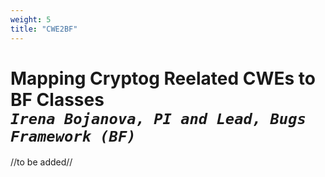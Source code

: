 ```yaml
---
weight: 5
title: "CWE2BF"
---
```

# Mapping Cryptog Reelated CWEs to BF Classes <br/>_`Irena Bojanova, PI and Lead, Bugs Framework (BF)`_

//to be added//